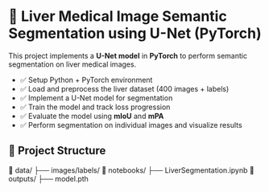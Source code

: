 # 🧠 Liver Medical Image Semantic Segmentation using U-Net (PyTorch)

This project implements a **U-Net model** in **PyTorch** to perform semantic segmentation on liver medical images. 

- ✅ Setup Python + PyTorch environment
- ✅ Load and preprocess the liver dataset (400 images + labels)
- ✅ Implement a U-Net model for segmentation
- ✅ Train the model and track loss progression
- ✅ Evaluate the model using **mIoU** and **mPA**
- ✅ Perform segmentation on individual images and visualize results

## 📁 Project Structure

📁 data/ ├── images/labels/ 
📁 notebooks/ ├── LiverSegmentation.ipynb 
📁 outputs/ ├── model.pth 
